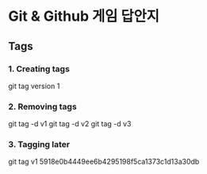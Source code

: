 # Git & Github 게임 답안지

## Tags

### 1. Creating tags
git tag version 1

### 2. Removing tags
git tag -d v1
git tag -d v2
git tag -d v3

### 3. Tagging later
git tag v1 5918e0b4449ee6b4295198f5ca1373c1d13a30db
